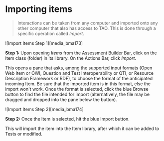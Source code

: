 # Importing items

>Interactions can be taken from any computer and imported onto any other computer that also has access to TAO. This is done through a specific operation called *Import*.

![Import Items Step 1][media_bma173]

**Step 1:** Upon opening *Items* from the Assessment Builder Bar, click on the Item class (folder) in its library. On the Actions Bar, click *Import*.

This opens a pane that asks, among the supported input formats (Open Web Item or OWI, Question and Test Interoperability or QTI, or Resource Description Framework or RDF), to choose the format of the anticipated incoming Item. Be sure that the imported item is in this format, else the import won't work. Once the format is selected, click the blue Browse button to find the file intended for import (alternatively, the file may be dragged and dropped into the pane below the button). 

![Import Items Step 2][media_bma174]

**Step 2:** Once the Item is selected, hit the blue Import button.

This will import the item into the Item library, after which it can be added to Tests or modified.
